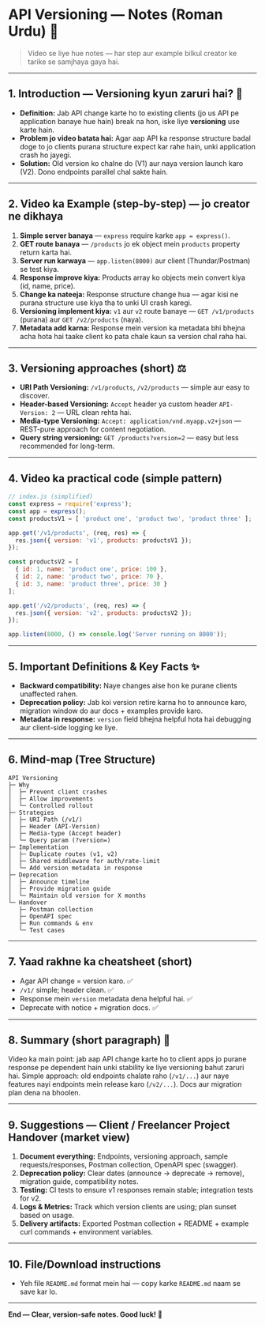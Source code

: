 # API Versioning — Notes (Roman Urdu) 🔁

> Video se liye hue notes — har step aur example bilkul creator ke tarike se samjhaya gaya hai.

---

## 1. Introduction — Versioning kyun zaruri hai? 🤔

- **Definition:** Jab API change karte ho to existing clients (jo us API pe application banaye hue hain) break na hon, iske liye **versioning** use karte hain.
- **Problem jo video batata hai:** Agar aap API ka response structure badal doge to jo clients purana structure expect kar rahe hain, unki application crash ho jayegi.
- **Solution:** Old version ko chalne do (V1) aur naya version launch karo (V2). Dono endpoints parallel chal sakte hain.

---

## 2. Video ka Example (step-by-step) — jo creator ne dikhaya

1. **Simple server banaya** — `express` require karke `app = express()`.
2. **GET route banaya** — `/products` jo ek object mein `products` property return karta hai.
3. **Server run karwaya** — `app.listen(8000)` aur client (Thundar/Postman) se test kiya.
4. **Response improve kiya:** Products array ko objects mein convert kiya (id, name, price).
5. **Change ka nateeja:** Response structure change hua — agar kisi ne purana structure use kiya tha to unki UI crash karegi.
6. **Versioning implement kiya:** `v1` aur `v2` route banaye — `GET /v1/products` (purana) aur `GET /v2/products` (naya).
7. **Metadata add karna:** Response mein version ka metadata bhi bhejna acha hota hai taake client ko pata chale kaun sa version chal raha hai.

---

## 3. Versioning approaches (short) ⚖️

- **URI Path Versioning:** `/v1/products`, `/v2/products` — simple aur easy to discover.
- **Header-based Versioning:** `Accept` header ya custom header `API-Version: 2` — URL clean rehta hai.
- **Media-type Versioning:** `Accept: application/vnd.myapp.v2+json` — REST-pure approach for content negotiation.
- **Query string versioning:** `GET /products?version=2` — easy but less recommended for long-term.

---

## 4. Video ka practical code (simple pattern)

```js
// index.js (simplified)
const express = require('express');
const app = express();
const productsV1 = [ 'product one', 'product two', 'product three' ];

app.get('/v1/products', (req, res) => {
  res.json({ version: 'v1', products: productsV1 });
});

const productsV2 = [
  { id: 1, name: 'product one', price: 100 },
  { id: 2, name: 'product two', price: 70 },
  { id: 3, name: 'product three', price: 30 }
];

app.get('/v2/products', (req, res) => {
  res.json({ version: 'v2', products: productsV2 });
});

app.listen(8000, () => console.log('Server running on 8000'));
```

---

## 5. Important Definitions & Key Facts ✨

- **Backward compatibility:** Naye changes aise hon ke purane clients unaffected rahen.
- **Deprecation policy:** Jab koi version retire karna ho to announce karo, migration window do aur docs + examples provide karo.
- **Metadata in response:** `version` field bhejna helpful hota hai debugging aur client-side logging ke liye.

---

## 6. Mind-map (Tree Structure)

```
API Versioning
├─ Why
│  ├─ Prevent client crashes
│  ├─ Allow improvements
│  └─ Controlled rollout
├─ Strategies
│  ├─ URI Path (/v1/)
│  ├─ Header (API-Version)
│  ├─ Media-type (Accept header)
│  └─ Query param (?version=)
├─ Implementation
│  ├─ Duplicate routes (v1, v2)
│  ├─ Shared middleware for auth/rate-limit
│  └─ Add version metadata in response
├─ Deprecation
│  ├─ Announce timeline
│  ├─ Provide migration guide
│  └─ Maintain old version for X months
└─ Handover
   ├─ Postman collection
   ├─ OpenAPI spec
   ├─ Run commands & env
   └─ Test cases
```

---

## 7. Yaad rakhne ka cheatsheet (short)

- Agar API change = version karo. ✅
- `/v1/` simple; header clean. ✅
- Response mein `version` metadata dena helpful hai. ✅
- Deprecate with notice + migration docs. ✅

---

## 8. Summary (short paragraph) 📝

Video ka main point: jab aap API change karte ho to client apps jo purane response pe dependent hain unki stability ke liye versioning bahut zaruri hai. Simple approach: old endpoints chalate raho (`/v1/...`) aur naye features nayi endpoints mein release karo (`/v2/...`). Docs aur migration plan dena na bhoolen.

---

## 9. Suggestions — Client / Freelancer Project Handover (market view)

1. **Document everything:** Endpoints, versioning approach, sample requests/responses, Postman collection, OpenAPI spec (swagger).  
2. **Deprecation policy:** Clear dates (announce -> deprecate -> remove), migration guide, compatibility notes.  
3. **Testing:** CI tests to ensure v1 responses remain stable; integration tests for v2.  
4. **Logs & Metrics:** Track which version clients are using; plan sunset based on usage.  
5. **Delivery artifacts:** Exported Postman collection + README + example curl commands + environment variables.

---

## 10. File/Download instructions

- Yeh file `README.md` format mein hai — copy karke `README.md` naam se save kar lo.  

---

**End — Clear, version-safe notes. Good luck! 🚀**

